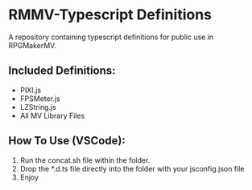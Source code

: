 # RMMV-Typescript Definitions

A repository containing typescript definitions for public use in RPGMakerMV.

## Included Definitions:

* PIXI.js
* FPSMeter.js
* LZString.js
* All MV Library Files

## How To Use (VSCode):

1. Run the concat.sh file within the folder.
2. Drop the *.d.ts file directly into the folder with your jsconfig.json file
3. Enjoy
